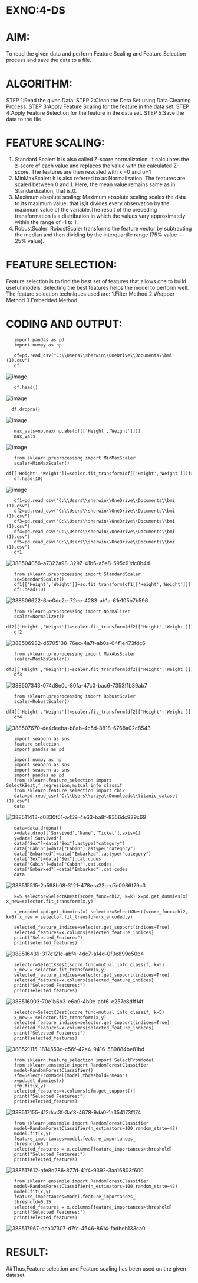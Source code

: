 # EXNO:4-DS
# AIM:
To read the given data and perform Feature Scaling and Feature Selection process and save the
data to a file.

# ALGORITHM:
STEP 1:Read the given Data.
STEP 2:Clean the Data Set using Data Cleaning Process.
STEP 3:Apply Feature Scaling for the feature in the data set.
STEP 4:Apply Feature Selection for the feature in the data set.
STEP 5:Save the data to the file.

# FEATURE SCALING:
1. Standard Scaler: It is also called Z-score normalization. It calculates the z-score of each value and replaces the value with the calculated Z-score. The features are then rescaled with x̄ =0 and σ=1
2. MinMaxScaler: It is also referred to as Normalization. The features are scaled between 0 and 1. Here, the mean value remains same as in Standardization, that is,0.
3. Maximum absolute scaling: Maximum absolute scaling scales the data to its maximum value; that is,it divides every observation by the maximum value of the variable.The result of the preceding transformation is a distribution in which the values vary approximately within the range of -1 to 1.
4. RobustScaler: RobustScaler transforms the feature vector by subtracting the median and then dividing by the interquartile range (75% value — 25% value).

# FEATURE SELECTION:
Feature selection is to find the best set of features that allows one to build useful models. Selecting the best features helps the model to perform well.
The feature selection techniques used are:
1.Filter Method
2.Wrapper Method
3.Embedded Method

# CODING AND OUTPUT:
       import pandas as pd
       import numpy as np

       df=pd.read_csv("C:\\Users\\sherwin\\OneDrive\\Documents\\bmi (1).csv")
       df
![image](https://github.com/user-attachments/assets/e0ac108e-ce2b-44fd-a6ea-7554aec2a989)

       df.head()
![image](https://github.com/user-attachments/assets/bd273845-aedb-4a8f-ad3f-84be0792bf94)

      df.dropna()
![image](https://github.com/user-attachments/assets/0d31a7a4-ae00-40e2-8876-d65237cb3934)

       max_vals=np.max(np.abs(df[['Height','Weight']]))
       max_vals
![image](https://github.com/user-attachments/assets/9883ac1c-89d2-449d-976a-559327d40fbc)

       from sklearn.preprocessing import MinMaxScaler
       scaler=MinMaxScaler()
       df[['Height','Weight']]=scaler.fit_transform(df[['Height','Weight']])fr
       df.head(10)
![image](https://github.com/user-attachments/assets/3fd59ecd-003c-48fd-9c48-e07e0dd54547)

       df1=pd.read_csv("C:\\Users\\sherwin\\OneDrive\\Documents\\bmi (1).csv")
       df2=pd.read_csv("C:\\Users\\sherwin\\OneDrive\\Documents\\bmi (1).csv")
       df3=pd.read_csv("C:\\Users\\sherwin\\OneDrive\\Documents\\bmi (1).csv")
       df4=pd.read_csv("C:\\Users\\sherwin\\OneDrive\\Documents\\bmi (1).csv")
       df5=pd.read_csv("C:\\Users\\sherwin\\OneDrive\\Documents\\bmi (1).csv")
       df1

![388504056-a7322a98-3297-41b6-a5e8-595c91dc8b4d](https://github.com/user-attachments/assets/c54446bf-5c28-4e9e-8226-15399d71230c)

       from sklearn.preprocessing import StandardScaler
       sc=StandardScaler()
       df1[['Height','Weight']]=sc.fit_transform(df1[['Height','Weight']])
       df1.head(10)

![388506622-6ce0dc2e-72ee-4283-ab1a-61e105b7b596](https://github.com/user-attachments/assets/a8fa6e0d-47d8-4dd4-812f-9b6b49439dc0)

       from sklearn.preprocessing import Normalizer
       scaler=Normalizer()
       df2[['Height','Weight']]=scaler.fit_transform(df2[['Height','Weight']])
       df2

![388506982-d5705138-76ec-4a7f-ab0a-04f1e473fdc6](https://github.com/user-attachments/assets/59a8a7c7-94e2-4733-a4e1-2d084d438bfc)

       from sklearn.preprocessing import MaxAbsScaler
       scaler=MaxAbsScaler()
       df3[['Height','Weight']]=scaler.fit_transform(df2[['Height','Weight']])
       df3 

![388507343-074d8e0c-80fa-47c0-bac6-7353f1b39ab7](https://github.com/user-attachments/assets/e0064e1e-50e1-43d2-bbd7-3ddef3c0c8b7)

       from sklearn.preprocessing import RobustScaler
       scaler=RobustScaler()
       df4[['Height','Weight']]=scaler.fit_transform(df2[['Height','Weight']])
       df4

![388507670-de4deeba-b8ab-4c5d-8818-6768a02c8543](https://github.com/user-attachments/assets/29000f9e-a97b-4af9-bf4e-b7a0a0f039d6)

       import seaborn as sns
       feature selection 
       import pandas as pd

       import numpy as np 
       import seaborn as sns
       import seaborn as sns
       import pandas as pd
       from sklearn.feature_selection import SelectKBest,f_regression,mutual_info_classif
       from sklearn.feature_selection import chi2
       data=pd.read_csv("C:\\Users\\priya\\Downloads\\titanic_dataset (1).csv")
       data

![388511413-c0330f51-a459-4e63-ba8f-8356dc929c69](https://github.com/user-attachments/assets/68e38afc-908e-4351-9682-7ba9ac40abde)

       data=data.dropna()
       x=data.drop(['Survived','Name','Ticket'],axis=1)
       y=data['Survived']
       data["Sex"]=data["Sex"].astype("category")
       data["Cabin"]=data["Cabin"].astype("category")
       data["Embarked"]=data["Embarked"].astype("category")
       data["Sex"]=data["Sex"].cat.codes
       data["Cabin"]=data["Cabin"].cat.codes
       data["Embarked"]=data["Embarked"].cat.codes
       data

![388515515-2a598b08-3121-478e-a22b-c7c0986f79c3](https://github.com/user-attachments/assets/804597ec-4494-4887-a695-ec5246e34daa)

       k=5 selector=SelectKBest(score_func=chi2, k=k) x=pd.get_dummies(x) x_new=selector.fit_transform(x,y)

       x_encoded =pd.get_dummies(x) selector=SelectKBest(score_func=chi2, k=5) x_new = selector.fit_transform(x_encoded,y)

       selected_feature_indices=selector.get_support(indices=True)
       selected_features=x.columns[selected_feature_indices]
       print("Selected_Feature:")
       print(selected_features)

![388516439-317c121c-abf4-4dc7-a14d-0f3e899e50b4](https://github.com/user-attachments/assets/595e1b6f-4a90-4620-92da-79bcc0570555)

       selector=SelectKBest(score_func=mutual_info_classif, k=5)
       x_new = selector.fit_transform(x,y)
       selected_feature_indices=selector.get_support(indices=True)
       selected_features=x.columns[selected_feature_indices]
       print("Selected Features:")
       print(selected_features)

![388516903-70e1b6b3-e6a9-4b0c-abf6-e257e8dff14f](https://github.com/user-attachments/assets/6d29ff33-87cd-45ed-a9a4-dbdfa4d86a19)

       selector=SelectKBest(score_func=mutual_info_classif, k=5)
       x_new = selector.fit_transform(x,y)
       selected_feature_indices=selector.get_support(indices=True)
       selected_features=x.columns[selected_feature_indices]
       print("Selected Features:")
       print(selected_features)

![388521115-1814553c-c56f-42a4-9416-589884be81bd](https://github.com/user-attachments/assets/071ae054-4fff-4224-93ce-9d76b83ccd21)

       from sklearn.feature_selection import SelectFromModel
       from sklearn.ensemble import RandomForestClassifier
       model=RandomForestClassifier()
       sfm=SelectFromModel(model,threshold='mean')
       x=pd.get_dummies(x)
       sfm.fit(x,y)
       selected_features=x.columns[sfm.get_support()]
       print("Selected Features:")
       print(selected_features)

![388517155-412dcc3f-3af8-4678-9da0-1a354173f174](https://github.com/user-attachments/assets/da4dd698-96c2-4104-86dd-f3e73534382e)

       from sklearn.ensemble import RandomForestClassifier
       model=RandomForestClassifier(n_estimators=100,random_state=42)
       model.fit(x,y)
       feature_importances=model.feature_importances_
       threshold=0.1
       selected_features = x.columns[feature_importances>threshold]
       print("Selected Features:")
       print(selected_features)

![388517612-afe8c286-877d-41f4-9392-3aa16803f600](https://github.com/user-attachments/assets/679167ab-784e-435a-b3fa-ac5e10221c88)

       from sklearn.ensemble import RandomForestClassifier
       model=RandomForestClassifier(n_estimators=100,random_state=42)
       model.fit(x,y)
       feature_importances=model.feature_importances_
       threshold=0.15
       selected_features = x.columns[feature_importances>threshold]
       print("Selected Features:")
       print(selected_features)

![388517967-dca07307-d7fc-4546-8614-fadbeb133ca0](https://github.com/user-attachments/assets/6e3e1e53-7211-4bc2-a5cc-320de4a870c3)

# RESULT:
##Thus,Feature selection and Feature scaling has been used on the given dataset.
